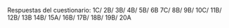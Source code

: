 Respuestas del cuestionario: 1C/ 2B/ 3B/ 4B/ 5B/ 6B 7C/ 8B/ 9B/ 10C/ 11B/ 12B/ 13B 14B/ 15A/ 16B/ 17B/ 18B/ 19B/ 20A
